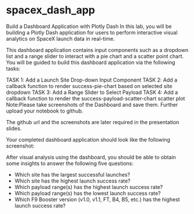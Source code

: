 # spacex_dash_app
Build a Dashboard Application with Plotly Dash
In this lab, you will be building a Plotly Dash application for users to perform interactive visual analytics on SpaceX launch data in real-time.

This dashboard application contains input components such as a dropdown list and a range slider to interact with a pie chart and a scatter point chart. You will be guided to build this dashboard application via the following tasks:

TASK 1: Add a Launch Site Drop-down Input Component
TASK 2: Add a callback function to render success-pie-chart based on selected site dropdown
TASK 3: Add a Range Slider to Select Payload
TASK 4: Add a callback function to render the success-payload-scatter-chart scatter plot
Note:Please take screenshots of the Dashboard and save them. Further upload your notebook to github.

The github url and the screenshots are later required in the presentation slides.

Your completed dashboard application should look like the following screenshot:



After visual analysis using the dashboard, you should be able to obtain some insights to answer the following five questions:

- Which site has the largest successful launches?
- Which site has the highest launch success rate?
- Which payload range(s) has the highest launch success rate?
- Which payload range(s) has the lowest launch success rate?
- Which F9 Booster version (v1.0, v1.1, FT, B4, B5, etc.) has the highest
launch success rate?

